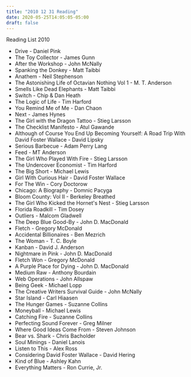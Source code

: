 ```yaml
---
title: "2010 12 31 Reading"
date: 2020-05-25T14:05:05-05:00
draft: false
---
```


Reading List 2010

* Drive - Daniel Pink
* The Toy Collector - James Gunn
* After the Workshop - John McNally
* Spanking the Donkey - Matt Taibbi
* Anathem - Neil Stephenson
* The Astonishing Life of Octavian Nothing Vol 1 - M. T. Anderson
* Smells Like Dead Elephants - Matt Taibbi
* Switch - Chip & Dan Heath
* The Logic of Life - Tim Harford
* You Remind Me of Me - Dan Chaon
* Next - James Hynes
* The Girl with the Dragon Tattoo - Stieg Larsson
* The Checklist Manifesto - Atul Gawande
* Although of Course You End Up Becoming Yourself: A Road Trip With David Foster Wallace - David Lipsky
* Serious Barbecue - Adam Perry Lang
* Feed - MT Anderson
* The Girl Who Played With Fire - Stieg Larsson
* The Undercover Economist - Tim Harford
* The Big Short - Michael Lewis
* Girl With Curious Hair - David Foster Wallace
* For The Win - Cory Doctorow
* Chicago: A Biography - Domnic Pacyga
* Bloom County: Vol II - Berkeley Breathed
* The Girl Who Kicked the Hornet's Nest - Stieg Larsson
* Florida Roadkill - Tim Dosey
* Outliers - Malcom Gladwell
* The Deep Blue Good-By - John D. MacDonald
* Fletch - Gregory McDonald
* Accidental Billionaires - Ben Mezrich
* The Woman - T. C. Boyle
* Kanban - David J. Anderson
* Nightmare in Pink - John D. MacDonald
* Fletch Won - Gregory McDonald
* A Purple Place for Dying -  John D. MacDonald
* Medium Raw - Anthony Bourdain
* Web Operations - John Allspaw
* Being Geek - Michael Lopp
* The Creative Writers Survival Guide - John McNally
* Star Island - Carl Hiaasen
* The Hunger Games - Suzanne Collins
* Moneyball - Michael Lewis
* Catching Fire - Suzanne Collins
* Perfecting Sound Forever - Greg Milner
* Where Good Ideas Come From - Steven Johnson
* Bear vs. Shark - Chris Bacholder
* Soul Minings - Daniel Lanois
* Listen to This - Alex Ross
* Considering David Foster Wallace - David Hering
* Kind of Blue - Ashley Kahn
* Everything Matters - Ron Currie, Jr.

